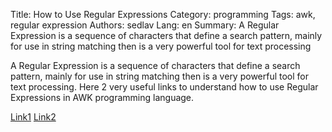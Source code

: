 Title: How to Use Regular Expressions
Category: programming
Tags: awk, regular expression
Authors: sedlav
Lang: en
Summary: A Regular Expression is a sequence of characters that define a search pattern, mainly for use in string matching then is a very powerful tool for text processing

A Regular Expression is a sequence of characters that define a search pattern, mainly for use in string matching then is a very powerful tool for text processing. Here 2 very useful links to understand how to use Regular Expressions in AWK programming language.

[Link1](https://www.gnu.org/software/gawk/manual/html_node/Regexp-Usage.html) 
[Link2](https://www.math.utah.edu/docs/info/gawk_5.html) 
